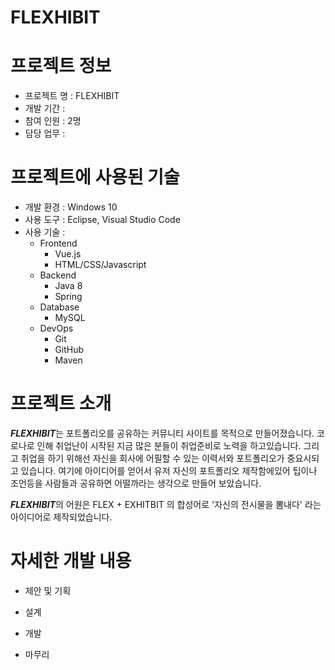 # FLEXHIBIT

# 프로젝트 정보
- 프로젝트 명 : FLEXHIBIT
- 개발 기간 :
- 참여 인원 : 2명
- 담당 업무 : 

# 프로젝트에 사용된 기술

- 개발 환경 : Windows 10
- 사용 도구 : Eclipse, Visual Studio Code
- 사용 기술 : 
  - Frontend
    - Vue.js
    - HTML/CSS/Javascript
  - Backend
    - Java 8
    - Spring
  - Database
    - MySQL
  - DevOps
    - Git
    - GitHub
    - Maven

# 프로젝트 소개

***FLEXHIBIT***는 포트폴리오를 공유하는 커뮤니티 사이트를 목적으로 만들어졌습니다. 코로나로 인해 취업난이 시작된 지금 많은 분들이 취업준비로 노력을 하고있습니다. 그리고 취업을 하기 위해선 자신을 회사에 어필할 수 있는 이력서와 포트폴리오가 중요시되고 있습니다. 여기에 아이디어를 얻어서 유저 자신의 포트폴리오 제작함에있어 팁이나 조언등을 사람들과 공유하면 어떨까라는 생각으로 만들어 보았습니다.

***FLEXHIBIT***의 어원은 FLEX + EXHITBIT 의 합성어로 '자신의 전시물을 뽐내다' 라는 아이디어로 제작되었습니다.

# 자세한 개발 내용

- 제안 및 기획

- 설계

- 개발

- 마무리






